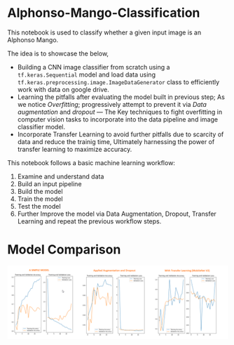 # Alphonso-Mango-Classification

This notebook is used to classify whether a given input image is an Alphonso Mango. 

The idea is to showcase the below, 

* Building a CNN image classifier from scratch using a `tf.keras.Sequential` model and load data using `tf.keras.preprocessing.image.ImageDataGenerator` class to efficiently work with data on google drive.
* Learning the pitfalls after evaluating the model built in previous step; As we notice _Overfitting_; progressively attempt to prevent it via _Data augmentation_ and _dropout_ — The Key techniques to fight overfitting in computer vision tasks to incorporate into the data pipeline and image classifier model.
* Incorporate Transfer Learning to avoid further pitfalls due to scarcity of data and reduce the trainig time, Ultimately harnessing the power of transfer learning to maximize accuracy.

This notebook follows a basic machine learning workflow:

1. Examine and understand data
2. Build an input pipeline
3. Build the model
4. Train the model
5. Test the model
6. Further Improve the model via Data Augmentation, Dropout, Transfer Learning and repeat the previous workflow steps.

# Model Comparison
![ModelComparison](https://github.com/hardiksraja/Alphonso-Mango-Classification/blob/0ba7d6a30374e0443eb90e86b8c068e2ec6c54b4/Final.png)

